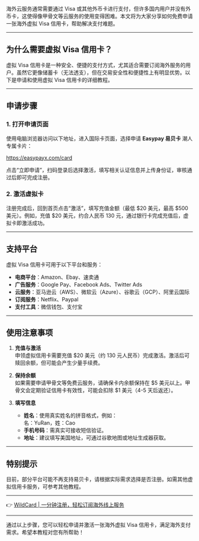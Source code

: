海外云服务通常需要通过 Visa 或其他外币卡进行支付，但许多国内用户并没有外币卡，这使得像甲骨文等云服务的使用变得困难。本文将为大家分享如何免费申请一张海外虚拟 Visa 信用卡，帮助解决支付难题。

---

## 为什么需要虚拟 Visa 信用卡？

虚拟 Visa 信用卡是一种安全、便捷的支付方式，尤其适合需要订阅海外服务的用户。虽然它更像储蓄卡（无法透支），但在交易安全性和便捷性上有明显优势。以下是申请和使用虚拟 Visa 信用卡的详细教程。

---

## 申请步骤

### 1. 打开申请页面
使用电脑浏览器访问以下地址，进入国际卡页面，选择申请 **Easypay 易贝卡** 潮人专属卡片：

https://easypayx.com/card

点击“立即申请”，扫码登录后选择激活，填写相关认证信息并上传身份证，审核通过后即可完成注册。

### 2. 激活虚拟卡
注册完成后，回到首页点击“激活”，填写充值金额（最低 $20 美元，最高 $500 美元）。例如，充值 $20 美元，约合人民币 130 元，通过银行卡完成充值后，虚拟卡即激活成功。

---

## 支持平台

虚拟 Visa 信用卡可用于以下平台和服务：

- **电商平台**：Amazon、Ebay、速卖通  
- **广告服务**：Google Pay、Facebook Ads、Twitter Ads  
- **云服务**：亚马逊云（AWS）、微软云（Azure）、谷歌云（GCP）、阿里云国际  
- **订阅服务**：Netflix、Paypal  
- **支付工具**：微信钱包、支付宝  

---

## 使用注意事项

1. **充值与激活**  
   申领虚拟信用卡需要充值 $20 美元（约 130 元人民币）完成激活。激活后可赎回余额，但可能会产生少量手续费。

2. **保持余额**  
   如果需要申请甲骨文等免费云服务，请确保卡内余额保持在 $5 美元以上。甲骨文会定期验证信用卡有效性，可能会扣除 $1 美元（4-5 天后返还）。

3. **填写信息**  
   - **姓名**：使用真实姓名的拼音格式，例如：  
     名：YuRan，姓：Cao  
   - **手机号码**：需真实可接收短信验证。  
   - **地址**：建议填写美国地址，可通过谷歌地图或地址生成器获取。

---

## 特别提示

目前，部分平台可能不再支持易贝卡，请根据实际需求选择是否注册。如需其他虚拟信用卡服务，可参考其他教程。

---

👉 [WildCard | 一分钟注册，轻松订阅海外线上服务](https://bit.ly/bewildcard)

---

通过以上步骤，您可以轻松申请并激活一张海外虚拟 Visa 信用卡，满足海外支付需求。希望本教程对您有所帮助！